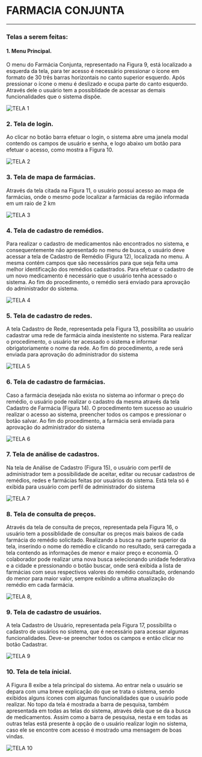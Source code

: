 # FARMACIA CONJUNTA
***	
### Telas a serem feitas:

#### 1.	Menu Principal.

O menu do Farmácia Conjunta, representado na Figura 9, está localizado a
esquerda da tela, para ter acesso é necessário pressionar o ícone em formato de 
30
três barras horizontais no canto superior esquerdo. Após pressionar o ícone o menu
é deslizado e ocupa parte do canto esquerdo. Através dele o usuário tem a
possiblidade de acessar as demais funcionalidades que o sistema dispõe.

![TELA 1](img/tela1.png)
### 2. Tela de login.

Ao clicar no botão barra efetuar o login, o sistema abre uma janela modal
contendo os campos de usuário e senha, e logo abaixo um botão para efetuar o
acesso, como mostra a Figura 10.

![TELA 2](img/tela2.png)

### 3. Tela de mapa de farmácias.

Através da tela citada na Figura 11, o usuário possui acesso ao mapa de
farmácias, onde o mesmo pode localizar a farmácias da região informada em um
raio de 2 km

![TELA 3](img/tela3.png)
### 4. Tela de cadastro de remédios.

Para realizar o cadastro de medicamentos não encontrados no sistema, e
consequentemente não apresentado no menu de busca, o usuário deve acessar a
tela de Cadastro de Remédio (Figura 12), localizada no menu. A mesma contém
campos que são necessários para que seja feita uma melhor identificação dos
remédios cadastrados. Para efetuar o cadastro de um novo medicamento é
necessário que o usuário tenha acessado o sistema. Ao fim do procedimento, o
remédio será enviado para aprovação do administrador do sistema.

![TELA 4](img/tela4.png)
### 5. Tela de cadastro de redes.

A tela Cadastro de Rede, representada pela Figura 13, possibilita ao usuário
cadastrar uma rede de farmácia ainda inexistente no sistema. Para realizar o
procedimento, o usuário ter acessado o sistema e informar obrigatoriamente o nome
da rede. Ao fim do procedimento, a rede será enviada para aprovação do
administrador do sistema

![TELA 5](img/tela5.png)
### 6. Tela de cadastro de farmácias.

Caso a farmácia desejada não exista no sistema ao informar o preço do
remédio, o usuário pode realizar o cadastro da mesma através da tela Cadastro de
Farmácia (Figura 14). O procedimento tem sucesso ao usuário realizar o acesso ao
sistema, preencher todos os campos e pressionar o botão salvar. Ao fim do
procedimento, a farmácia será enviada para aprovação do administrador do sistema

![TELA 6](img/tela6.png)
### 7. Tela de análise de cadastros.

Na tela de Análise de Cadastro (Figura 15), o usuário com perfil de
administrador tem a possibilidade de aceitar, editar ou recusar cadastros de
remédios, redes e farmácias feitas por usuários do sistema. Está tela só é exibida
para usuário com perfil de administrador do sistema

![TELA 7](img/tela7.png)
### 8. Tela de consulta de preços.

Através da tela de consulta de preços, representada pela Figura 16, o
usuário tem a possiblidade de consultar os preços mais baixos de cada farmácia do
remédio solicitado. Realizando a busca na parte superior da tela, inserindo o nome
do remédio e clicando no resultado, será carregada a tela contendo as informações
de menor e maior preço e economia. O colaborador pode realizar uma nova busca
selecionando unidade federativa e a cidade e pressionando o botão buscar, onde
será exibida a lista de farmácias com seus respectivos valores do remédio
consultado, ordenando do menor para maior valor, sempre exibindo a ultima
atualização do remédio em cada farmácia.

![TELA 8](img/tela8.png),
### 9. Tela de cadastro de usuários.

A tela Cadastro de Usuário, representada pela Figura 17, possibilita o
cadastro de usuários no sistema, que é necessário para acessar algumas
funcionalidades. Deve-se preencher todos os campos e então clicar no botão
Cadastrar. 

![TELA 9](img/tela9.png)
### 10. Tela de tela ínicial.

A Figura 8 exibe a tela principal do sistema. Ao entrar nela o usuário se
depara com uma breve explicação do que se trata o sistema, sendo exibidos alguns
ícones com algumas funcionalidades que o usuário pode realizar. No topo da tela é
mostrada a barra de pesquisa, também apresentada em todas as telas do sistema,
através dela que se da a busca de medicamentos. Assim como a barra de pesquisa,
nesta e em todas as outras telas está presente à opção de o usuário realizar login no
sistema, caso ele se encontre com acesso é mostrado uma mensagem de boas
vindas.

![TELA 10](img/tela10.png)
